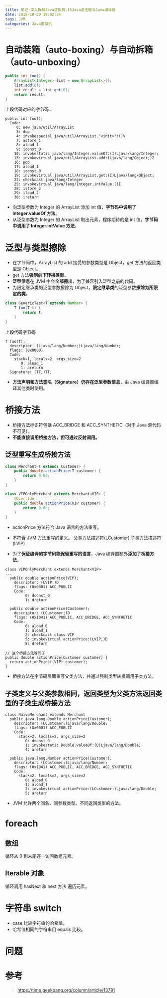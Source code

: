 ```yaml
---
title: 笔记-深入拆解Java虚拟机-15Java语法糖与Java编译器
date: 2018-10-20 19:02:34
tags: JVM
categories: Java虚拟机
---
```


# 自动装箱（auto-boxing）与自动拆箱（auto-unboxing）

```java
public int foo() {
	ArrayList<Integer> list = new ArrayList<>();
	list.add(0);
	int result = list.get(0);
	return result;
}
```

上段代码对应的字节码：

```
public int foo();
  Code:
     0: new java/util/ArrayList
     3: dup
     4: invokespecial java/util/ArrayList."<init>":()V
     7: astore_1
     8: aload_1
     9: iconst_0
    10: invokestatic java/lang/Integer.valueOf:(I)Ljava/lang/Integer;
    13: invokevirtual java/util/ArrayList.add:(Ljava/lang/Object;)Z
    16: pop
    17: aload_1
    18: iconst_0
    19: invokevirtual java/util/ArrayList.get:(I)Ljava/lang/Object;
    22: checkcast java/lang/Integer
    25: invokevirtual java/lang/Integer.intValue:()I
    28: istore_2
    29: iload_2
    30: ireturn
```

- 向泛型参数为 Integer 的 ArrayList 添加 int 值，**字节码中调用了 Integer.valueOf 方法**。
- 从泛型参数为 Integer 的 ArrayList 取出元素，程序期待的是 int 值，**字节码中调用了 Integer.intValue 方法**。

# 泛型与类型擦除

- 在字节码中，ArrayList 的 add 接受的参数类型是 Object，get 方法的返回类型是 Object。
- get 方法**强制向下转换类型**。
- **泛型信息**在 JVM 中会**全部擦出**，为了兼容引入泛型之前的代码。
- 为限定继承类的泛型参数擦除为 Object，**限定继承类**的泛型参数**擦除为所限定的类**。

```java
class GenericTest<T extends Number> {
	T foo(T t) {
		return t;
	}
}
```

上段代码字节码

```
T foo(T);
  descriptor: (Ljava/lang/Number;)Ljava/lang/Number;
  flags: (0x0000)
  Code:
    stack=1, locals=2, args_size=2
       0: aload_1
       1: areturn
  Signature: (TT;)TT;
```

- **方法声明和方法签名（Signature）仍存在泛型参数信息**，由 Java 编译器编译其他类时使用。

# 桥接方法

- 桥接方法标识符包括 ACC_BRIDGE 和 ACC_SYNTHETIC（对于 Java 源代码不可见）。
- **不能直接调用桥接方法，但可通过反射调用。**

## 泛型重写生成桥接方法

```java
class Merchant<T extends Customer> {
	public double actionPrice(T customer) {
		return 0.0d;
	}
}

class VIPOnlyMerchant extends Merchant<VIP> {
	@Override
	public double actionPrice(VIP customer) {
		return 0.0d;
	}
}
```

- actionPrice 方法符合 Java 语言的方法重写。
- 不符合 JVM 方法重写的定义。
父类方法描述符(LCustomer)
子类方法描述符(LVIP)

- 为了**保证编译的字节码能保留重写的语言**，Java 编译器额外**添加了桥接方法**。

```
class VIPOnlyMerchant extends Merchant<VIP>
...
  public double actionPrice(VIP);
    descriptor: (LVIP;)D
    flags: (0x0001) ACC_PUBLIC
    Code:
         0: dconst_0
         1: dreturn

  public double actionPrice(Customer);
    descriptor: (LCustomer;)D
    flags: (0x1041) ACC_PUBLIC, ACC_BRIDGE, ACC_SYNTHETIC
    Code:
         0: aload_0
         1: aload_1
         2: checkcast class VIP
         5: invokevirtual actionPrice:(LVIP;)D
         8: dreturn

// 这个桥接方法等同于
public double actionPrice(Customer customer) {
  return actionPrice((VIP) customer);
}
```

- 桥接方法在字节码层面重写父类方法，并通过强制类型转换调用子类方法。

## 子类定义与父类参数相同，返回类型为父类方法返回类型的子类生成桥接方法

```
class NaiveMerchant extends Merchant
  public java.lang.Double actionPrice(Customer);
    descriptor: (LCustomer;)Ljava/lang/Double;
    flags: (0x0001) ACC_PUBLIC
    Code:
      stack=2, locals=2, args_size=2
         0: dconst_0
         1: invokestatic Double.valueOf:(D)Ljava/lang/Double;
         4: areturn

  public java.lang.Number actionPrice(Customer);
    descriptor: (LCustomer;)Ljava/lang/Number;
    flags: (0x1041) ACC_PUBLIC, ACC_BRIDGE, ACC_SYNTHETIC
    Code:
      stack=2, locals=2, args_size=2
         0: aload_0
         1: aload_1
         2: invokevirtual actionPrice:(LCustomer;)Ljava/lang/Double;
         5: areturn         
```

- JVM 允许两个同名、同参数类型、不同返回类型的方法。

# foreach

## 数组

循环从 0 到末尾逐一访问数组元素。

## Iterable 对象

循环调用 hasNext 和 next 方法 遍历元素。

# 字符串 switch

- case 比较字符串的哈希值。
- 哈希值相同的字符串用 equals 比较。

# 问题

# 参考

> https://time.geekbang.org/column/article/13781